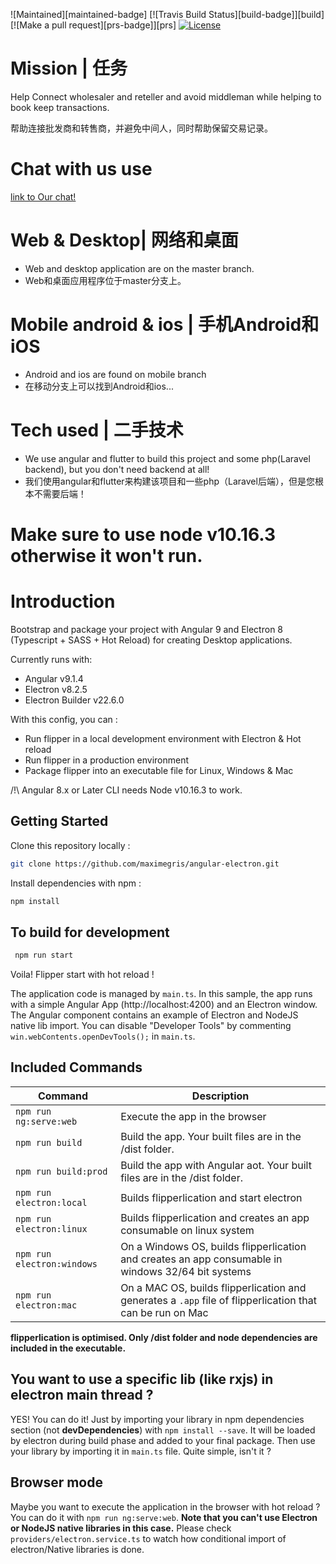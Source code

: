
![Maintained][maintained-badge]
[![Travis Build Status][build-badge]][build]
[![Make a pull request][prs-badge]][prs]
[![License](http://img.shields.io/badge/Licence-MIT-brightgreen.svg)](LICENSE.md)

# Mission | 任务
Help Connect wholesaler and reteller and avoid middleman while helping to book keep transactions.

帮助连接批发商和转售商，并避免中间人，同时帮助保留交易记录。

# Chat with us use
[link to Our chat!](https://discord.gg/5swR6uY])

# Web & Desktop| 网络和桌面
- Web and desktop application are on the master branch.
- Web和桌面应用程序位于master分支上。
# Mobile android & ios | 手机Android和iOS
- Android and ios are found on mobile branch
- 在移动分支上可以找到Android和ios...
# Tech used | 二手技术
- We use angular and flutter to build this project and some php(Laravel backend), but you don't need backend at all!
- 我们使用angular和flutter来构建该项目和一些php（Laravel后端），但是您根本不需要后端！

# Make sure to use node v10.16.3 otherwise it won't run.

# Introduction

Bootstrap and package your project with Angular 9 and Electron 8 (Typescript + SASS + Hot Reload) for creating Desktop applications.

Currently runs with:
    
- Angular v9.1.4
- Electron v8.2.5
- Electron Builder v22.6.0

With this config, you can :

- Run flipper in a local development environment with Electron & Hot reload
- Run flipper in a production environment
- Package flipper into an executable file for Linux, Windows & Mac

/!\ Angular 8.x or Later CLI needs Node v10.16.3 to work.

## Getting Started

Clone this repository locally :

``` bash
git clone https://github.com/maximegris/angular-electron.git
```

Install dependencies with npm :

``` bash
npm install
```


## To build for development
``` bash
 npm run start
```
Voila! Flipper start with hot reload !

The application code is managed by `main.ts`. In this sample, the app runs with a simple Angular App (http://localhost:4200) and an Electron window.
The Angular component contains an example of Electron and NodeJS native lib import.
You can disable "Developer Tools" by commenting `win.webContents.openDevTools();` in `main.ts`.

## Included Commands

|Command|Description|
|--|--|
|`npm run ng:serve:web`| Execute the app in the browser |
|`npm run build`| Build the app. Your built files are in the /dist folder. |
|`npm run build:prod`| Build the app with Angular aot. Your built files are in the /dist folder. |
|`npm run electron:local`| Builds flipperlication and start electron
|`npm run electron:linux`| Builds flipperlication and creates an app consumable on linux system |
|`npm run electron:windows`| On a Windows OS, builds flipperlication and creates an app consumable in windows 32/64 bit systems |
|`npm run electron:mac`|  On a MAC OS, builds flipperlication and generates a `.app` file of flipperlication that can be run on Mac |

**flipperlication is optimised. Only /dist folder and node dependencies are included in the executable.**

## You want to use a specific lib (like rxjs) in electron main thread ?

YES! You can do it! Just by importing your library in npm dependencies section (not **devDependencies**) with `npm install --save`. It will be loaded by electron during build phase and added to your final package. Then use your library by importing it in `main.ts` file. Quite simple, isn't it ?

## Browser mode

Maybe you want to execute the application in the browser with hot reload ? You can do it with `npm run ng:serve:web`.
**Note that you can't use Electron or NodeJS native libraries in this case.** Please check `providers/electron.service.ts` to watch how conditional import of electron/Native libraries is done.
